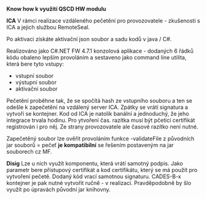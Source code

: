 **Know how k využití QSCD HW modulu**

**ICA**
V rámci realizace vzdáleného pečetění pro provozovatele - zkušenosti s ICA a jejich službou RemoteSeal.

Po aktivaci získáte aktivační json soubor a sadu kodů v java / C#.

Realizováno jako C#.NET FW 4.7.1 konzolová aplikace - dodaných 6 řádků kódu obaleno lepším provoláním a sestaveno jako command line utilita, která bere tyto vstupy:

- vstupní soubor
- výstupní soubor
- aktivační soubor

Pečetění proběhne tak, že se spočítá hash ze vstupního souboru a ten se odešle k zapečetění na vzdálený server ICA. Zpátky se vrátí signatura a vytvoří se kontejner. Kod od ICA je natolik banální a jednoduchý, že jeho integrace trvala hodinu. Pro ytvoření čas. razítka musí být pčeticí certifikát registrován i pro něj. Ze strany provozovatele ale časové razítko není nutné.

Zapečetěný soubor lze ověřit provoláním funkce -validateFile z původních jar souborů =  pečeť **je kompatibilní** se řešením postaveným na jar souborech cz MF.

**Disig**
Lze u nich využít komponentu, která vrátí samotný podpis. Jako parametr bere přístupový certifikát a kod certifikátu, který se má použít pro vytvoření pečetě.
Dodaný kód vrací samotnou signaturu. CADES-B-x kontejner je pak nutné vytvořit ručně - v realizaci. Pravděpodobně by šlo využít po úpravách původní jar knihovny.

